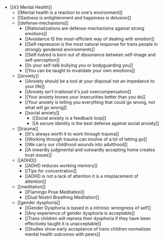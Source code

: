 - [[43 Mental Health]]
	- [[Mental health is a reaction to one's environment]]
	- [[Sadness is enlightenment and happiness is delusion]]
	- [[defense-mechanisms]]
		- [[Rationalizations are defense-mechanisms against strong emotions]]
		- [[Avoidance IS the most-efficient way of dealing with emotion]]
		- [[Self-repression is the most natural response for trans people in strongly gendered environments]]
		- [[Self-hatred is born out of dissonance between self-image and self-perception]]
		- [[Is your self-talk bullying you or bodyguarding you]]
		- [[You can be taught to invalidate your own emotions]]
	- [[anxiety]]
		- [[Anxiety should be a tool at your disposal not an impedance to your life]]
		- [[Anxiety isn't irrational it's just overcompensation]]
		- [[Your anxiety knows your insecurities better than you do]]
		- [[Your anxiety is telling you everything that could go wrong, not what will go wrong]]
		- [[social anxiety]]
			- [[Social anxiety is a feedback loop]]
			- [[A secure identity is the best defense against social anxiety]]
	- [[trauma]]
		- [[It's always worth it to work through trauma]]
		- [[Working through trauma can involve of a lot of letting go]]
		- [[We carry our childhood wounds into adulthood]]
		- [[A inwardly judgmental and outwardly accepting home creates trust issues]]
	- [[ADHD]]
		- [[ADHD reduces working memory]]
		- [[Tips for concentration]]
		- [[ADHD is not a lack of attention it is a misplacement of attention]]
	- [[meditation]]
		- [[Flamingo Pose Meditation]]
		- [[Dual Nostril Breathing Meditation]]
	- [[gender dysphoria]]
		- [[Gender Dysphoria is based in a intrinsic wrongness of self]]
		- [[Any experience of gender dysphoria is acceptable]]
		- [[Trans children will repress their dysphoria if they have been effectively taught it is unacceptable]]
		- [[Studies show early acceptance of trans children normalizes mental health outcomes with peers]]
